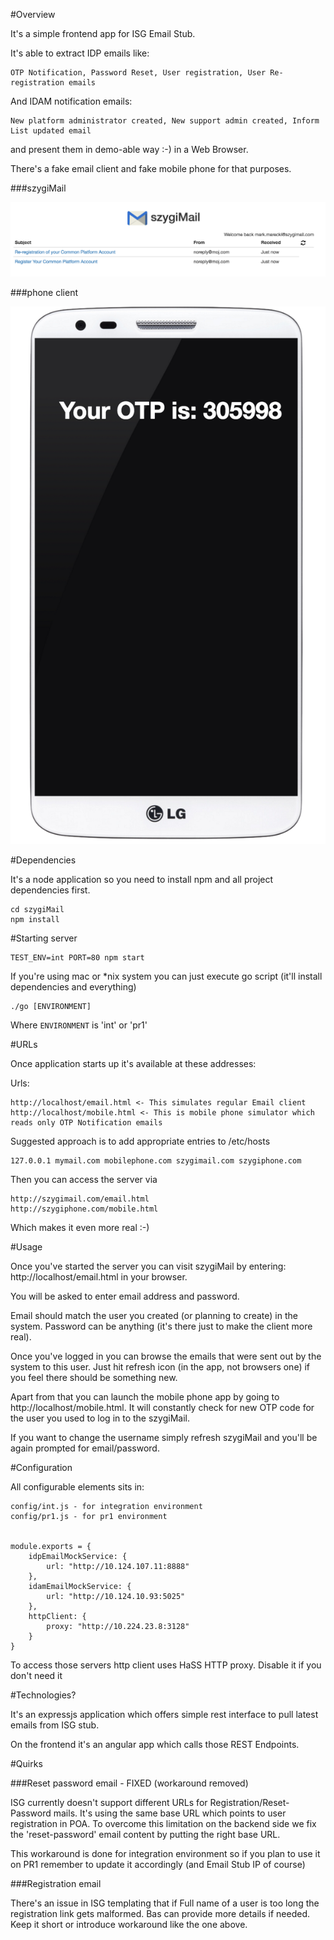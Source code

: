 #Overview

It's a simple frontend app for ISG Email Stub.

It's able to extract IDP emails like:

    OTP Notification, Password Reset, User registration, User Re-registration emails

And IDAM notification emails:

    New platform administrator created, New support admin created, Inform List updated email

and present them in demo-able way :-) in a Web Browser.

There's a fake email client and fake mobile phone for that purposes.

###szygiMail

![Email Mock](docs/mail.png)

###phone client

![Mobile Mock](docs/mobile.png)

#Dependencies

It's a node application so you need to install npm and all project dependencies first.

    cd szygiMail
    npm install

#Starting server

    TEST_ENV=int PORT=80 npm start

If you're using mac or *nix system you can just execute go script (it'll install dependencies and everything)

    ./go [ENVIRONMENT]

Where `ENVIRONMENT` is 'int' or 'pr1'

#URLs

Once application starts up it's available at these addresses:

Urls:

    http://localhost/email.html <- This simulates regular Email client
    http://localhost/mobile.html <- This is mobile phone simulator which reads only OTP Notification emails

Suggested approach is to add appropriate entries to /etc/hosts

    127.0.0.1 mymail.com mobilephone.com szygimail.com szygiphone.com

Then you can access the server via

    http://szygimail.com/email.html
    http://szygiphone.com/mobile.html

Which makes it even more real :-)

#Usage

Once you've started the server you can visit szygiMail by entering: http://localhost/email.html in your browser.

You will be asked to enter email address and password.

Email should match the user you created (or planning to create) in the system. Password can be anything (it's there just to make the client more real).

Once you've logged in you can browse the emails that were sent out by the system to this user. Just hit refresh icon (in the app, not browsers one) if you feel there should be something new.

Apart from that you can launch the mobile phone app by going to http://localhost/mobile.html. It will constantly check for new OTP code for the user you used to log in to the szygiMail.

If you want to change the username simply refresh szygiMail and you'll be again prompted for email/password.

#Configuration

All configurable elements sits in:

    config/int.js - for integration environment
    config/pr1.js - for pr1 environment


    module.exports = {
        idpEmailMockService: {
            url: "http://10.124.107.11:8888"
        },
        idamEmailMockService: {
            url: "http://10.124.10.93:5025"
        },
        httpClient: {
            proxy: "http://10.224.23.8:3128"
        }
    }

To access those servers http client uses HaSS HTTP proxy. Disable it if you don't need it

#Technologies?

It's an expressjs application which offers simple rest interface to pull latest emails from ISG stub.

On the frontend it's an angular app which calls those REST Endpoints.

#Quirks

###Reset password email - FIXED (workaround removed)

ISG currently doesn't support different URLs for Registration/Reset-Password mails. It's using the same base URL which points to user registration in POA. To overcome this limitation on the backend side we fix the 'reset-password' email content by putting the right base URL.

This workaround is done for integration environment so if you plan to use it on PR1 remember to update it accordingly (and Email Stub IP of course)

###Registration email

There's an issue in ISG templating that if Full name of a user is too long the registration link gets malformed. Bas can provide more details if needed. Keep it short or introduce workaround like the one above.
